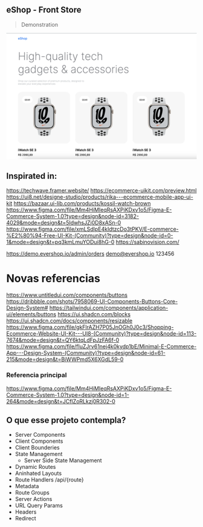 ## eShop - Front Store

> Demonstration

![alt text](./demo.png)


## Inspirated in:
https://techwave.framer.website/
https://ecommerce-uikit.com/preview.html
https://ui8.net/designe-studio/products/rika---ecommerce-mobile-app-ui-kit
https://bazaar.ui-lib.com/products/kossil-watch-brown
https://www.figma.com/file/Mm4HiMIeqRsAXPiKDxv1o5/Figma-E-Commerce-System-1.0?type=design&node-id=3182-4029&mode=design&t=5IdwhsJZj0D8xASn-0
https://www.figma.com/file/xmLSdIpE4kIdtzcDo3tPKV/E-commerce-%E2%80%94-Free-UI-Kit-(Community)?type=design&node-id=0-1&mode=design&t=pq3kmLmuYODui8hG-0
https://sabinovision.com/

https://demo.evershop.io/admin/orders
demo@evershop.io
123456



# Novas referencias
https://www.untitledui.com/components/buttons
https://dribbble.com/shots/7958069-UI-Components-Buttons-Core-Design-System#
https://tailwindui.com/components/application-ui/elements/buttons
https://ui.shadcn.com/blocks
https://ui.shadcn.com/docs/components/resizable
https://www.figma.com/file/gkFlrAZH7P05JnOGh0J0c3/Shopping-Ecommerce-Website-UI-Kit---UI8-(Community)?type=design&node-id=113-7674&mode=design&t=QY6ktqLdFpJzFA6f-0
https://www.figma.com/file/fIuZJrv61nej4k0kydp1bE/Minimal-E-Commerce-App---Design-System-(Community)?type=design&node-id=61-215&mode=design&t=BiWWPmd5X6XGdL59-0

### Referencia principal
https://www.figma.com/file/Mm4HiMIeqRsAXPiKDxv1o5/Figma-E-Commerce-System-1.0?type=design&node-id=1-264&mode=design&t=JCfIZoRLkzj0R302-0


## O que esse projeto contempla?
- Server Components
- Client Components
- Client Bounderies
- State Management
  - Server Side State Management
- Dynamic Routes
- Aninhated Layouts
- Route Handlers
  /api/{route}
- Metadata
- Route Groups
- Server Actions
- URL Query Params
- Headers
- Redirect